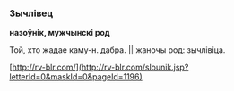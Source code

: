 ### Зычлівец
**назоўнік, мужчынскі род**

Той, хто жадае каму-н. дабра. || жаночы род: зычлівіца.

<a rel="author">[http://rv-blr.com/](http://rv-blr.com/slounik.jsp?letterId=0&maskId=0&pageId=1196)</a>
